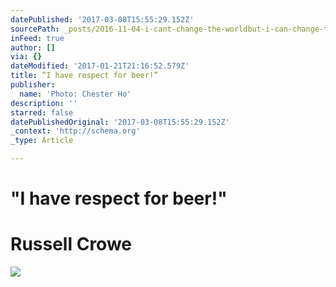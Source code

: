 ```yaml
---
datePublished: '2017-03-08T15:55:29.152Z'
sourcePath: _posts/2016-11-04-i-cant-change-the-worldbut-i-can-change-the-world-within.md
inFeed: true
author: []
via: {}
dateModified: '2017-01-21T21:16:52.579Z'
title: “I have respect for beer!”
publisher:
  name: 'Photo: Chester Ho'
description: ''
starred: false
datePublishedOriginal: '2017-03-08T15:55:29.152Z'
_context: 'http://schema.org'
_type: Article

---
```

# **"I have respect for beer!"**

# **Russell Crowe**
![](https://the-grid-user-content.s3-us-west-2.amazonaws.com/66ba116d-5700-4ec3-bf8b-864004665577.jpg)